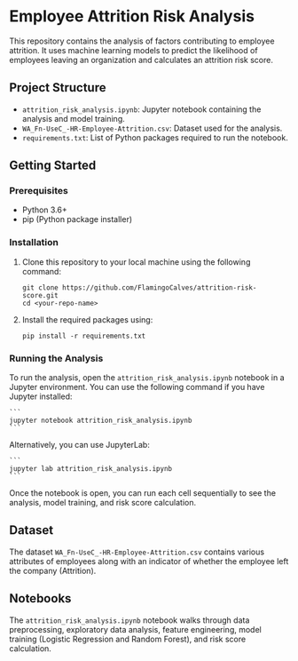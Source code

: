 # Employee Attrition Risk Analysis

This repository contains the analysis of factors contributing to employee attrition. It uses machine learning models to predict the likelihood of employees leaving an organization and calculates an attrition risk score.

## Project Structure

- `attrition_risk_analysis.ipynb`: Jupyter notebook containing the analysis and model training.
- `WA_Fn-UseC_-HR-Employee-Attrition.csv`: Dataset used for the analysis.
- `requirements.txt`: List of Python packages required to run the notebook.

## Getting Started

### Prerequisites

- Python 3.6+
- pip (Python package installer)

### Installation

1. Clone this repository to your local machine using the following command:

    ```
    git clone https://github.com/FlamingoCalves/attrition-risk-score.git
    cd <your-repo-name>
    ```

2. Install the required packages using:

    ```
    pip install -r requirements.txt
    ```

### Running the Analysis

To run the analysis, open the `attrition_risk_analysis.ipynb` notebook in a Jupyter environment. You can use the following command if you have Jupyter installed:

    ```
    jupyter notebook attrition_risk_analysis.ipynb
    ```

Alternatively, you can use JupyterLab:

    ```
    jupyter lab attrition_risk_analysis.ipynb
    ```

Once the notebook is open, you can run each cell sequentially to see the analysis, model training, and risk score calculation.

## Dataset

The dataset `WA_Fn-UseC_-HR-Employee-Attrition.csv` contains various attributes of employees along with an indicator of whether the employee left the company (Attrition).

## Notebooks

The `attrition_risk_analysis.ipynb` notebook walks through data preprocessing, exploratory data analysis, feature engineering, model training (Logistic Regression and Random Forest), and risk score calculation.